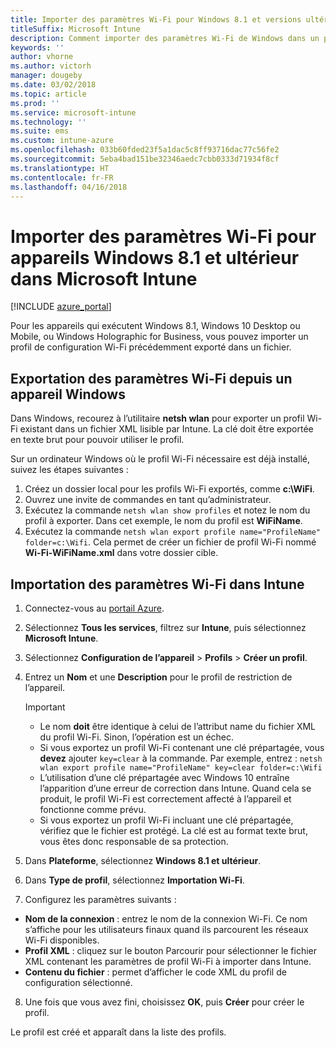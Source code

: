 ```yaml
---
title: Importer des paramètres Wi-Fi pour Windows 8.1 et versions ultérieures
titleSuffix: Microsoft Intune
description: Comment importer des paramètres Wi-Fi de Windows dans un profil Wi-Fi Intune.
keywords: ''
author: vhorne
ms.author: victorh
manager: dougeby
ms.date: 03/02/2018
ms.topic: article
ms.prod: ''
ms.service: microsoft-intune
ms.technology: ''
ms.suite: ems
ms.custom: intune-azure
ms.openlocfilehash: 033b60fded23f5a1dac5c8ff93716dac77c56fe2
ms.sourcegitcommit: 5eba4bad151be32346aedc7cbb0333d71934f8cf
ms.translationtype: HT
ms.contentlocale: fr-FR
ms.lasthandoff: 04/16/2018
---
```

# <a name="import-wi-fi-settings-for-windows-81-and-later-devices-in-microsoft-intune"></a>Importer des paramètres Wi-Fi pour appareils Windows 8.1 et ultérieur dans Microsoft Intune

[!INCLUDE [azure_portal](./includes/azure_portal.md)]

Pour les appareils qui exécutent Windows 8.1, Windows 10 Desktop ou Mobile, ou Windows Holographic for Business, vous pouvez importer un profil de configuration Wi-Fi précédemment exporté dans un fichier.

## <a name="export-wi-fi-settings-from-a-windows-device"></a>Exportation des paramètres Wi-Fi depuis un appareil Windows

Dans Windows, recourez à l’utilitaire **netsh wlan** pour exporter un profil Wi-Fi existant dans un fichier XML lisible par Intune. La clé doit être exportée en texte brut pour pouvoir utiliser le profil.

Sur un ordinateur Windows où le profil Wi-Fi nécessaire est déjà installé, suivez les étapes suivantes :

1. Créez un dossier local pour les profils Wi-Fi exportés, comme **c:\WiFi**.
2. Ouvrez une invite de commandes en tant qu’administrateur.
3. Exécutez la commande `netsh wlan show profiles` et notez le nom du profil à exporter. Dans cet exemple, le nom du profil est **WiFiName**.
4. Exécutez la commande `netsh wlan export profile name="ProfileName" folder=c:\Wifi`. Cela permet de créer un fichier de profil Wi-Fi nommé **Wi-Fi-WiFiName.xml** dans votre dossier cible.

## <a name="import-the-wi-fi-settings-into-intune"></a>Importation des paramètres Wi-Fi dans Intune

1. Connectez-vous au [portail Azure](https://portal.azure.com).
2. Sélectionnez **Tous les services**, filtrez sur **Intune**, puis sélectionnez **Microsoft Intune**.
3. Sélectionnez **Configuration de l’appareil** > **Profils** > **Créer un profil**.
4. Entrez un **Nom** et une **Description** pour le profil de restriction de l’appareil.

    > [!IMPORTANT]
    > - Le nom **doit** être identique à celui de l’attribut name du fichier XML du profil Wi-Fi. Sinon, l’opération est un échec.
    > - Si vous exportez un profil Wi-Fi contenant une clé prépartagée, vous **devez** ajouter `key=clear` à la commande. Par exemple, entrez : `netsh wlan export profile name="ProfileName" key=clear folder=c:\Wifi`
    > - L’utilisation d’une clé prépartagée avec Windows 10 entraîne l’apparition d’une erreur de correction dans Intune. Quand cela se produit, le profil Wi-Fi est correctement affecté à l’appareil et fonctionne comme prévu.
    > - Si vous exportez un profil Wi-Fi incluant une clé prépartagée, vérifiez que le fichier est protégé. La clé est au format texte brut, vous êtes donc responsable de sa protection.

5. Dans **Plateforme**, sélectionnez **Windows 8.1 et ultérieur**.
6. Dans **Type de profil**, sélectionnez **Importation Wi-Fi**.
7. Configurez les paramètres suivants :
  - **Nom de la connexion** : entrez le nom de la connexion Wi-Fi. Ce nom s’affiche pour les utilisateurs finaux quand ils parcourent les réseaux Wi-Fi disponibles.
  - **Profil XML** : cliquez sur le bouton Parcourir pour sélectionner le fichier XML contenant les paramètres de profil Wi-Fi à importer dans Intune.
  - **Contenu du fichier** : permet d’afficher le code XML du profil de configuration sélectionné.
8. Une fois que vous avez fini, choisissez **OK**, puis **Créer** pour créer le profil.

Le profil est créé et apparaît dans la liste des profils.
